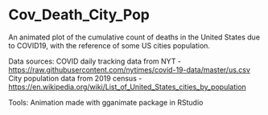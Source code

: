 # Cov_Death_City_Pop

An animated plot of the cumulative count of deaths in the United States due to COVID19, with the reference of some US cities population.

Data sources: 
COVID daily tracking data from NYT - https://raw.githubusercontent.com/nytimes/covid-19-data/master/us.csv
City population data from 2019 census - https://en.wikipedia.org/wiki/List_of_United_States_cities_by_population

Tools: Animation made with gganimate package in RStudio
